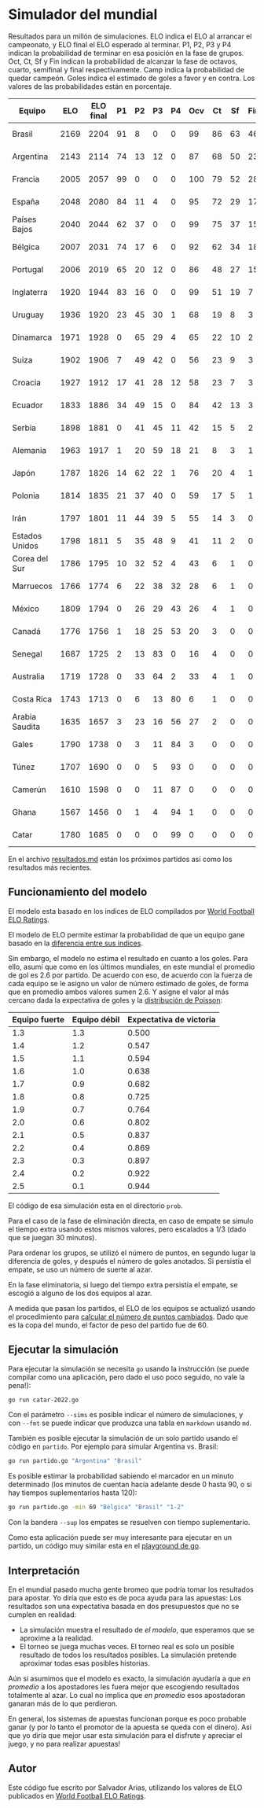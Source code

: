 # Simulador del mundial

Resultados para un millón de simulaciones.
ELO indica el ELO al arrancar el campeonato,
y ELO final el ELO esperado al terminar.
P1, P2, P3 y P4 indican la probabilidad
de terminar en esa posición en la fase de grupos.
Oct, Ct, Sf y Fin indican la probabilidad de alcanzar
la fase de octavos, cuarto, semifinal y final respectivamente.
Camp indica la probabilidad de quedar campeón.
Goles indica el estimado de goles a favor y en contra.
Los valores de las probabilidades están en porcentaje.

Equipo | ELO | ELO final | P1 | P2 | P3 | P4 | Ocv | Ct | Sf | Fin | Camp | Goles
------ | --- | --------- | -- | -- | -- | -- | --- | -- | -- | --- | ---- | -----
Brasil | 2169 | 2204 | 91 | 8 | 0 | 0 | 99 | 86 | 63 | 46 | 33 | 11.0-4.5
Argentina | 2143 | 2114 | 74 | 13 | 12 | 0 | 87 | 68 | 50 | 23 | 14 | 8.5-5.5
Francia | 2005 | 2057 | 99 | 0 | 0 | 0 | 100 | 79 | 52 | 28 | 10 | 12.5-5.4
España | 2048 | 2080 | 84 | 11 | 4 | 0 | 95 | 72 | 29 | 17 | 10 | 14.2-4.0
Países Bajos | 2040 | 2044 | 62 | 37 | 0 | 0 | 99 | 75 | 37 | 15 | 7 | 8.8-4.2
Bélgica | 2007 | 2031 | 74 | 17 | 6 | 0 | 92 | 62 | 34 | 18 | 7 | 8.1-3.9
Portugal | 2006 | 2019 | 65 | 20 | 12 | 0 | 86 | 48 | 27 | 15 | 5 | 9.4-5.9
Inglaterra | 1920 | 1944 | 83 | 16 | 0 | 0 | 99 | 51 | 19 | 7 | 2 | 10.4-5.2
Uruguay | 1936 | 1920 | 23 | 45 | 30 | 1 | 68 | 19 | 8 | 3 | 1 | 5.3-2.7
Dinamarca | 1971 | 1928 | 0 | 65 | 29 | 4 | 65 | 22 | 10 | 2 | 1 | 4.5-4.0
Suiza | 1902 | 1906 | 7 | 49 | 42 | 0 | 56 | 23 | 9 | 3 | 1 | 4.4-4.4
Croacia | 1927 | 1912 | 17 | 41 | 28 | 12 | 58 | 23 | 7 | 3 | 1 | 4.2-3.6
Ecuador | 1833 | 1886 | 34 | 49 | 15 | 0 | 84 | 42 | 13 | 3 | 0 | 6.7-3.9
Serbia | 1898 | 1881 | 0 | 41 | 45 | 11 | 42 | 15 | 5 | 2 | 0 | 4.4-4.6
Alemania | 1963 | 1917 | 1 | 20 | 59 | 18 | 21 | 8 | 3 | 1 | 0 | 4.3-4.9
Japón | 1787 | 1826 | 14 | 62 | 22 | 1 | 76 | 20 | 4 | 1 | 0 | 6.0-5.1
Polonia | 1814 | 1835 | 21 | 37 | 40 | 0 | 59 | 17 | 5 | 1 | 0 | 3.9-3.0
Irán | 1797 | 1801 | 11 | 44 | 39 | 5 | 55 | 14 | 3 | 0 | 0 | 6.3-8.3
Estados Unidos | 1798 | 1811 | 5 | 35 | 48 | 9 | 41 | 11 | 2 | 0 | 0 | 3.3-2.9
Corea del Sur | 1786 | 1795 | 10 | 32 | 52 | 4 | 43 | 6 | 1 | 0 | 0 | 4.0-2.6
Marruecos | 1766 | 1774 | 6 | 22 | 38 | 32 | 28 | 6 | 1 | 0 | 0 | 2.6-3.6
México | 1809 | 1794 | 0 | 26 | 29 | 43 | 26 | 4 | 1 | 0 | 0 | 2.4-3.1
Canadá | 1776 | 1756 | 1 | 18 | 25 | 53 | 20 | 3 | 0 | 0 | 0 | 2.5-4.4
Senegal | 1687 | 1725 | 2 | 13 | 83 | 0 | 16 | 4 | 0 | 0 | 0 | 4.1-5.1
Australia | 1719 | 1728 | 0 | 33 | 64 | 2 | 33 | 4 | 1 | 0 | 0 | 3.5-6.1
Costa Rica | 1743 | 1713 | 0 | 6 | 13 | 80 | 6 | 1 | 0 | 0 | 0 | 1.7-10.7
Arabia Saudita | 1635 | 1657 | 3 | 23 | 16 | 56 | 27 | 2 | 0 | 0 | 0 | 3.5-4.9
Gales | 1790 | 1738 | 0 | 3 | 11 | 84 | 3 | 0 | 0 | 0 | 0 | 1.8-4.9
Túnez | 1707 | 1690 | 0 | 0 | 5 | 93 | 0 | 0 | 0 | 0 | 0 | 0.3-3.3
Camerún | 1610 | 1598 | 0 | 0 | 11 | 87 | 0 | 0 | 0 | 0 | 0 | 0.6-5.6
Ghana | 1567 | 1456 | 0 | 1 | 4 | 94 | 1 | 0 | 0 | 0 | 0 | 2.4-7.8
Catar | 1780 | 1685 | 0 | 0 | 0 | 99 | 0 | 0 | 0 | 0 | 0 | 1.3-7.3

En el archivo [resultados.md](resultados.md)
están los próximos partidos
así como los resultados más recientes.

## Funcionamiento del modelo

El modelo esta basado en los indices de ELO
compilados por [World Football ELO Ratings](https://www.eloratings.net/).

El modelo de ELO permite estimar la probabilidad
de que un equipo gane basado en la
[diferencia entre sus indices](https://en.wikipedia.org/wiki/World_Football_Elo_Ratings#Expected_result_of_match).

Sin embargo,
el modelo no estima el resultado en cuanto a los goles.
Para ello,
asumí que como en los últimos mundiales,
en este mundial el promedio de gol es 2.6 por partido.
De acuerdo con eso,
de acuerdo con la fuerza de cada equipo se le asigno un valor
de número estimado de goles,
de forma que en promedio ambos valores sumen 2.6.
Y asigne el valor al más cercano dada la expectativa de goles
y la [distribución de Poisson](https://en.wikipedia.org/wiki/Poisson_distribution):

Equipo fuerte | Equipo débil | Expectativa de victoria
------------- | ------------ | -----------------------
1.3 | 1.3 | 0.500
1.4 | 1.2 | 0.547
1.5 | 1.1 | 0.594
1.6 | 1.0 | 0.638
1.7 | 0.9 | 0.682
1.8 | 0.8 | 0.725
1.9 | 0.7 | 0.764
2.0 | 0.6 | 0.802
2.1 | 0.5 | 0.837
2.2 | 0.4 | 0.869
2.3 | 0.3 | 0.897
2.4 | 0.2 | 0.922
2.5 | 0.1 | 0.944

El código de esa simulación esta en el directorio `prob`.

Para el caso de la fase de eliminación directa,
en caso de empate se simulo el tiempo extra usando estos mismos valores,
pero escalados a 1/3
(dado que se juegan 30 minutos).

Para ordenar los grupos,
se utilizó el número de puntos,
en segundo lugar la diferencia de goles,
y después el número de goles anotados.
Si persistía el empate,
se uso un número de suerte al azar.

En la fase eliminatoria,
si luego del tiempo extra persistía el empate,
se escogió a alguno de los dos equipos al azar.

A medida que pasan los partidos,
el ELO de los equipos se actualizó
usando el procedimiento para
[calcular el número de puntos cambiados](https://en.wikipedia.org/wiki/World_Football_Elo_Ratings#Calculation_principles).
Dado que es la copa del mundo,
el factor de peso del partido fue de 60.

## Ejecutar la simulación

Para ejecutar la simulación se necesita `go`
usando la instrucción
(se puede compilar como una aplicación,
pero dado el uso poco seguido,
no vale la pena!):

~~~bash
go run catar-2022.go
~~~~

Con el parámetro `--sims` es posible indicar el número de simulaciones,
y con `--fmt` se puede indicar que produzca una tabla en `markdown`
usando `md`.

También es posible ejecutar la simulación de un solo partido
usando el código en `partido`.
Por ejemplo para simular Argentina vs. Brasil:

~~~bash
go run partido.go "Argentina" "Brasil"
~~~

Es posible estimar la probabilidad sabiendo el marcador
en un minuto determinado
(los minutos de cuentan hacía adelante desde 0 hasta 90,
o si hay tiempos suplementarios hasta 120):

~~~bash
go run partido.go -min 69 "Bélgica" "Brasil" "1-2"
~~~

Con la bandera `--sup` los empates se resuelven
con tiempo suplementario.

Como esta aplicación puede ser muy interesante
para ejecutar en un partido,
un código muy similar esta en el
[playground de go](https://go.dev/play/p/hEBq_4m3TuA).

## Interpretación

En el mundial pasado mucha gente bromeo
que podría tomar los resultados para apostar.
Yo diría que esto es de poca ayuda para las apuestas:
Los resultados son una expectativa basada en dos presupuestos
que no se cumplen en realidad:

* La simulación muestra el resultado de *el modelo*,
  que esperamos que se aproxime a la realidad.
* El torneo se juega muchas veces.
  El torneo real es solo un posible resultado
  de todos los resultados posibles.
  La simulación pretende aproximar todas esas posibles historias.

Aún si asumimos que el modelo es exacto,
la simulación ayudaría a que *en promedio*
a los apostadores les fuera mejor
que escogiendo resultados totalmente al azar.
Lo cual no implica que *en promedio*
esos apostadoran ganaran más de lo que perdieron.

En general,
los sistemas de apuestas funcionan
porque es poco probable ganar
(y por lo tanto el promotor de la apuesta se queda con el dinero).
Así que yo diría que mejor usar esta simulación
para el disfrute y apreciar el juego,
y no para realizar apuestas!

## Autor

Este código fue escrito por Salvador Arias,
utilizando los valores de ELO publicados en [World Football ELO Ratings](https://www.eloratings.net/).
